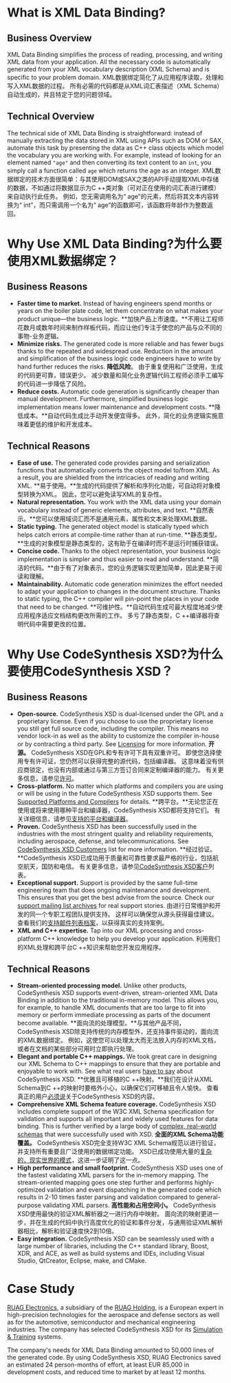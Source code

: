 # What is XML Data Binding?

## Business Overview

XML Data Binding simplifies the process of reading, processing, and writing XML data from your application. All the necessary code is automatically generated from your XML vocabulary description (XML Schema) and is specific to your problem domain.
XML数据绑定简化了从应用程序读取，处理和写入XML数据的过程。 所有必需的代码都是从XML词汇表描述（XML Schema）自动生成的，并且特定于您的问题领域。

## Technical Overview

The technical side of XML Data Binding is straightforward: instead of manually extracting the data stored in XML using APIs such as DOM or SAX, automate this task by presenting the data as C++ class objects which model the vocabulary you are working with. For example, instead of looking for an element named `"age"` and then converting its text content to an `int`, you simply call a function called `age` which returns the age as an integer.
XML数据绑定的技术方面很简单：与其使用DOM或SAX之类的API手动提取XML中存储的数据，不如通过将数据显示为C ++类对象（可对正在使用的词汇表进行建模）来自动执行此任务。 例如，您无需调用名为“ age”的元素，然后将其文本内容转换为“ int”，而只需调用一个名为“ age”的函数即可，该函数将年龄作为整数返回。

# Why Use XML Data Binding?为什么要使用XML数据绑定？

## Business Reasons

- **Faster time to market.** Instead of having engineers spend months or years on the boiler plate code, let them concentrate on what makes your product unique—the business logic.
  **加快产品上市速度。**不用让工程师花数月或数年时间来制作样板代码，而应让他们专注于使您的产品与众不同的事物-业务逻辑。
- **Minimize risks.** The generated code is more reliable and has fewer bugs thanks to the repeated and widespread use. Reduction in the amount and simplification of the business logic code engineers have to write by hand further reduces the risks.
  **降低风险**。 由于重复使用和广泛使用，生成的代码更可靠，错误更少。 减少数量和简化业务逻辑代码工程师必须手工编写的代码进一步降低了风险。
- **Reduce costs.** Automatic code generation is significantly cheaper than manual development. Furthermore, simplified business logic implementation means lower maintenance and development costs.
  **降低成本。**自动代码生成比手动开发便宜得多。 此外，简化的业务逻辑实施意味着更低的维护和开发成本。

## Technical Reasons

- **Ease of use.** The generated code provides parsing and serialization functions that automatically converts the object model to/from XML. As a result, you are shielded from the intricacies of reading and writing XML.
  **易于使用。**生成的代码提供了解析和序列化功能，可自动将对象模型转换为XML。 因此，您可以避免读写XML的复杂性。
- **Natural representation.** You work with the XML data using your domain vocabulary instead of generic elements, attributes, and text.
  **自然表示。**您可以使用域词汇而不是通用元素，属性和文本来处理XML数据。
- **Static typing.** The generated object model is statically typed which helps catch errors at compile-time rather than at run-time.
  **静态类型。**生成的对象模型是静态类型的，这有助于在编译时而不是运行时捕获错误。
- **Concise code.** Thanks to the object representation, your business logic implementation is simpler and thus easier to read and understand.
  **简洁的代码。**由于有了对象表示，您的业务逻辑实现更加简单，因此更易于阅读和理解。
- **Maintainability.** Automatic code generation minimizes the effort needed to adapt your application to changes in the document structure. Thanks to static typing, the C++ compiler will pin-point the places in your code that need to be changed.
  **可维护性。**自动代码生成可最大程度地减少使应用程序适应文档结构更改所需的工作。 多亏了静态类型，C ++编译器将查明代码中需要更改的位置。

# Why Use CodeSynthesis XSD?为什么要使用CodeSynthesis XSD？

## Business Reasons

- **Open-source.** CodeSynthesis XSD is dual-licensed under the GPL and a proprietary license. Even if you choose to use the proprietary license you still get full source code, including the compiler. This means no vendor lock-in as well as the ability to customize the compiler in-house or by contracting a third party. See [Licensing](https://www.codesynthesis.com/products/xsd/license.xhtml) for more information.
  **开源。** CodeSynthesis XSD在GPL和专有许可下具有双重许可。 即使您选择使用专有许可证，您仍然可以获得完整的源代码，包括编译器。 这意味着没有供应商锁定，也没有内部或通过与第三方签订合同来定制编译器的能力。 有关更多信息，请参见[许可](https://www.codesynthesis.com/products/xsd/license.xhtml)。
- **Cross-platform.** No matter which platforms and compilers you are using or will be using in the future CodeSynthesis XSD supports them. See [Supported Platforms and Compilers](https://www.codesynthesis.com/products/xsd/platforms.xhtml) for details.
  **跨平台。**无论您正在使用或将来使用哪种平台和编译器，CodeSynthesis XSD都将支持它们。 有关详细信息，请参见[支持的平台和编译器](https://www.codesynthesis.com/products/xsd/platforms.xhtml)。
- **Proven.** CodeSynthesis XSD has been successfully used in the industries with the most stringent quality and reliability requirements, including aerospace, defense, and telecommunications. See [CodeSynthesis XSD Customers](https://www.codesynthesis.com/products/xsd/customers.xhtml) list for more information.
  **经过验证。**CodeSynthesis XSD已成功用于质量和可靠性要求最严格的行业，包括航空航天，国防和电信。 有关更多信息，请参见[CodeSynthesis XSD客户](https://www.codesynthesis.com/products/xsd/customers.xhtml)列表。
- **Exceptional support.** Support is provided by the same full-time engineering team that does ongoing maintenance and development. This ensures that you get the best advise from the source. Check our [support mailing list archives](https://www.codesynthesis.com/pipermail/xsd-users/) for real support stories.
  由进行日常维护和开发的同一个专职工程团队提供支持。 这样可以确保您从源头获得最佳建议。 查看我们的[支持邮件列表档案](https://www.codesynthesis.com/pipermail/xsd-users/)，以获得真实的支持案例。
- **XML and C++ expertise.** Tap into our XML processing and cross-platform C++ knowledge to help you develop your application.
  利用我们的XML处理和跨平台C ++知识来帮助您开发应用程序。

## Technical Reasons

- **Stream-oriented processing model.** Unlike other products, CodeSynthesis XSD supports event-driven, stream-oriented XML Data Binding in addition to the traditional in-memory model. This allows you, for example, to handle XML documents that are too large to fit into memory or perform immediate processing as parts of the document become available.
  **面向流的处理模型。**与其他产品不同，CodeSynthesis XSD除支持传统的内存模型外，还支持事件驱动的，面向流的XML数据绑定。 例如，这使您可以处理太大而无法放入内存的XML文档，或者在文档的某些部分可用时立即执行处理。
- **Elegant and portable C++ mappings.** We took great care in designing our XML Schema to C++ mappings to ensure that they are portable and enjoyable to work with. See what real users [have to say](https://www.codesynthesis.com/products/xsd/quotes.xhtml) about CodeSynthesis XSD.
  **优雅且可移植的C ++映射。**我们在设计从XML Schema到C ++的映射时要格外小心，以确保它们可移植且令人愉快。 查看真正的用户[必须说](https://www.codesynthesis.com/products/xsd/quotes.xhtml)关于CodeSynthesis XSD的内容。
- **Comprehensive XML Schema feature coverage.** CodeSynthesis XSD includes complete support of the W3C XML Schema specification for validation and supports all important and widely used features for data binding. This is further verified by a large body of [complex, real-world schemas](http://wiki.codesynthesis.com/Schemas) that were successfully used with XSD.
  **全面的XML Schema功能覆盖。** CodeSynthesis XSD完全支持W3C XML Schema规范以进行验证，并支持所有重要且广泛使用的数据绑定功能。 XSD已成功使用大量的[复杂的，现实世界的模式](http://wiki.codesynthesis.com/Schemas)，这进一步证明了这一点。
- **High performance and small footprint.** CodeSynthesis XSD uses one of the fastest validating XML parsers for the in-memory mapping. The stream-oriented mapping goes one step further and performs highly-optimized validation and event dispatching in the generated code which results in 2-10 times faster parsing and validation compared to general-purpose validating XML parsers.
  **高性能和占用空间小。** CodeSynthesis XSD使用最快的验证XML解析器之一进行内存中映射。 面向流的映射更进一步，并在生成的代码中执行高度优化的验证和事件分发，与通用验证XML解析器相比，解析和验证速度快2到10倍。
- **Easy integration.** CodeSynthesis XSD can be seamlessly used with a large number of libraries, including the C++ standard library, Boost, XDR, and ACE, as well as build systems and IDEs, including Visual Studio, QtCreator, Eclipse, make, and CMake.

# Case Study

[RUAG Electronics](http://www.ruag.com/ruag/juice?pageID=132102), a subsidiary of the [RUAG Holding](http://www.ruag.com/), is a European expert in high-precision technologies for the aerospace and defense sectors as well as for the automotive, semiconductor and mechanical engineering industries. The company has selected CodeSynthesis XSD for its [Simulation & Training](http://www.ruag.com/ruag/juice?pageID=130859) systems.

The company's needs for XML Data Binding amounted to 50,000 lines of the generated code. By using CodeSynthesis XSD, RUAG Electronics saved an estimated 24 person-months of effort, at least EUR 85,000 in development costs, and reduced time to market by at least 12 months.